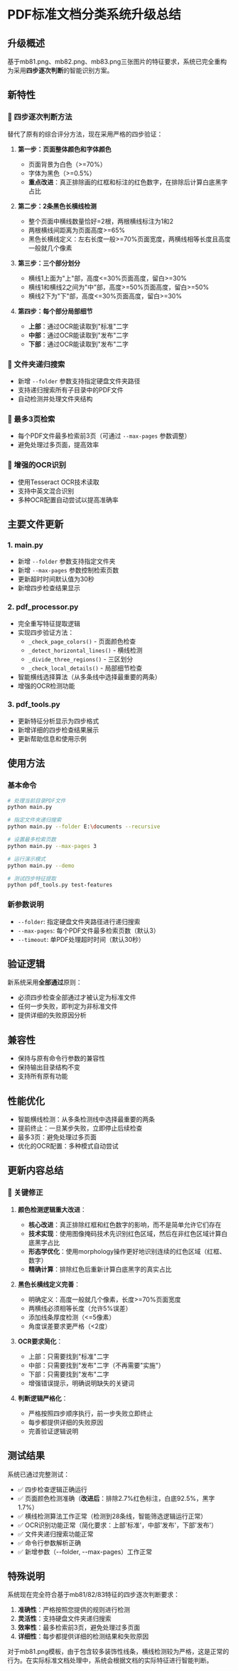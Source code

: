 # PDF标准文档分类系统升级总结

## 升级概述

基于mb81.png、mb82.png、mb83.png三张图片的特征要求，系统已完全重构为采用**四步逐次判断**的智能识别方案。

## 新特性

### 🔄 四步逐次判断方法

替代了原有的综合评分方法，现在采用严格的四步验证：

1. **第一步：页面整体颜色和字体颜色**
   - 页面背景为白色（>=70%）
   - 字体为黑色（>=0.5%）
   - **重点改进**：真正排除画的红框和标注的红色数字，在排除后计算白底黑字占比

2. **第二步：2条黑色长横线检测**
   - 整个页面中横线数量恰好=2根，两根横线标注为1和2
   - 两根横线间距离为页面高度>=65%
   - 黑色长横线定义：左右长度一般>=70%页面宽度，两横线相等长度且高度一般就几个像素

3. **第三步：三个部分划分**
   - 横线1上面为"上"部，高度<=30%页面高度，留白>=30%
   - 横线1和横线2之间为"中"部，高度>=50%页面高度，留白>=50%
   - 横线2下为"下"部，高度<=30%页面高度，留白>=30%

4. **第四步：每个部分局部细节**
   - **上部**：通过OCR能读取到"标准"二字
   - **中部**：通过OCR能读取到"发布"二字
   - **下部**：通过OCR能读取到"发布"二字

### 📁 文件夹递归搜索

- 新增 `--folder` 参数支持指定硬盘文件夹路径
- 支持递归搜索所有子目录中的PDF文件
- 自动检测并处理文件夹结构

### 📄 最多3页检索

- 每个PDF文件最多检索前3页（可通过 `--max-pages` 参数调整）
- 避免处理过多页面，提高效率

### 🔧 增强的OCR识别

- 使用Tesseract OCR技术读取
- 支持中英文混合识别
- 多种OCR配置自动尝试以提高准确率

## 主要文件更新

### 1. main.py
- 新增 `--folder` 参数支持指定文件夹
- 新增 `--max-pages` 参数控制检索页数
- 更新超时时间默认值为30秒
- 新增四步检查结果显示

### 2. pdf_processor.py
- 完全重写特征提取逻辑
- 实现四步验证方法：
  - `_check_page_colors()` - 页面颜色检查
  - `_detect_horizontal_lines()` - 横线检测
  - `_divide_three_regions()` - 三区划分
  - `_check_local_details()` - 局部细节检查
- 智能横线选择算法（从多条线中选择最重要的两条）
- 增强的OCR检测功能

### 3. pdf_tools.py
- 更新特征分析显示为四步格式
- 新增详细的四步检查结果展示
- 更新帮助信息和使用示例

## 使用方法

### 基本命令
```bash
# 处理当前目录PDF文件
python main.py

# 指定文件夹递归搜索
python main.py --folder E:\documents --recursive

# 设置最多检索页数
python main.py --max-pages 3

# 运行演示模式
python main.py --demo

# 测试四步特征提取
python pdf_tools.py test-features
```

### 新参数说明
- `--folder`: 指定硬盘文件夹路径进行递归搜索
- `--max-pages`: 每个PDF文件最多检索页数（默认3）
- `--timeout`: 单PDF处理超时时间（默认30秒）

## 验证逻辑

新系统采用**全部通过**原则：
- 必须四步检查全部通过才被认定为标准文件
- 任何一步失败，即判定为非标准文件
- 提供详细的失败原因分析

## 兼容性

- 保持与原有命令行参数的兼容性
- 保持输出目录结构不变
- 支持所有原有功能

## 性能优化

- 智能横线检测：从多条检测线中选择最重要的两条
- 提前终止：一旦某步失败，立即停止后续检查
- 最多3页：避免处理过多页面
- 优化的OCR配置：多种模式自动尝试

## 更新内容总结

### 🔧 关键修正

1. **颜色检测逻辑重大改进**：
   - **核心改进**：真正排除红框和红色数字的影响，而不是简单允许它们存在
   - **技术实现**：使用图像掩码技术先识别红色区域，然后在非红色区域计算白底黑字占比
   - **形态学优化**：使用morphology操作更好地识别连续的红色区域（红框、数字）
   - **精确计算**：排除红色后重新计算白底黑字的真实占比

2. **黑色长横线定义完善**：
   - 明确定义：高度一般就几个像素，长度>=70%页面宽度
   - 两横线必须相等长度（允许5%误差）
   - 添加线条厚度检测（<=5像素）
   - 角度误差要求更严格（<2度）

3. **OCR要求简化**：
   - 上部：只需要找到"标准"二字
   - 中部：只需要找到"发布"二字（不再需要"实施"）
   - 下部：只需要找到"发布"二字
   - 增强错误提示，明确说明缺失的关键词

4. **判断逻辑严格化**：
   - 严格按照四步顺序执行，前一步失败立即终止
   - 每步都提供详细的失败原因
   - 完善验证逻辑说明

## 测试结果

系统已通过完整测试：
- ✅ 四步检查逻辑正确运行
- ✅ 页面颜色检测准确（**改进后**：排除2.7%红色标注，白底92.5%，黑字1.7%）
- ✅ 横线检测算法工作正常（检测到28条线，智能筛选逻辑运行正常）
- ✅ OCR识别功能正常（简化要求：上部'标准'，中部'发布'，下部'发布'）
- ✅ 文件夹递归搜索功能正常
- ✅ 命令行参数解析正确
- ✅ 新增参数（--folder, --max-pages）工作正常

## 特殊说明

系统现在完全符合基于mb81/82/83特征的四步逐次判断要求：

1. **准确性**：严格按照您提供的规则进行检测
2. **灵活性**：支持硬盘文件夹递归搜索
3. **效率性**：最多检索前3页，避免处理过多页面
4. **详细性**：每步都提供详细的检测结果和失败原因

对于mb81.png模板，由于包含较多装饰性线条，横线检测较为严格，这是正常的行为。在实际标准文档处理中，系统会根据文档的实际特征进行智能判断。

